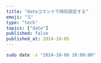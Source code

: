 ```yaml
---
title: "dateコマンドで時刻設定する"
emoji: "🗓️"
type: "tech"
topics: ["date"]
published: false
published_at: 2024-10-05
---
```


```bash
sudo date -s "2024-10-06 10:00:00"
```
